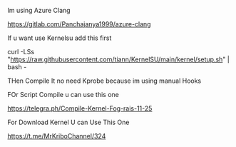 Im using Azure Clang

https://gitlab.com/Panchajanya1999/azure-clang

If u want use Kernelsu add this first

curl -LSs "https://raw.githubusercontent.com/tiann/KernelSU/main/kernel/setup.sh" | bash -

THen Compile It no need Kprobe because im using manual Hooks

FOr Script Compile u can use this one

https://telegra.ph/Compile-Kernel-Fog-rais-11-25

For Download Kernel U can Use This One

https://t.me/MrKriboChannel/324
